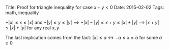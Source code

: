 Title: Proof for triangle inequality for case $x+y<0$
Date: 2015-02-02
Tags: math, inequality


$-|x| \leq x \leq |x|$
and $-|y| \leq y \leq |y|$ $\implies$ $-|x|-|y| \leq x+y \leq |x|+|y|$ $\implies$ $|x+y| \leq |x| +|y|$ for any real $x,y$

The last implication comes from the fact:
$|x| \leq a \leftrightarrow -a \leq x \leq a$ for some $a \geq 0$
